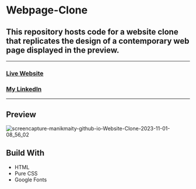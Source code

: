 # Webpage-Clone
## This repository hosts code for a website clone that replicates the design of a contemporary web page displayed in the preview. 

<hr>

### [Live Website](https://manikmaity.github.io/Website-Clone/)
### [My LinkedIn](https://www.linkedin.com/in/manikmaity/)
<hr>

## Preview
![screencapture-manikmaity-github-io-Website-Clone-2023-11-01-08_56_02](https://github.com/ManikMaity/Website-Clone/assets/110734724/1e05bac1-5f31-4726-9e17-0e7eeba809d4)


## Build With
 - HTML
 - Pure CSS
 - Google Fonts

